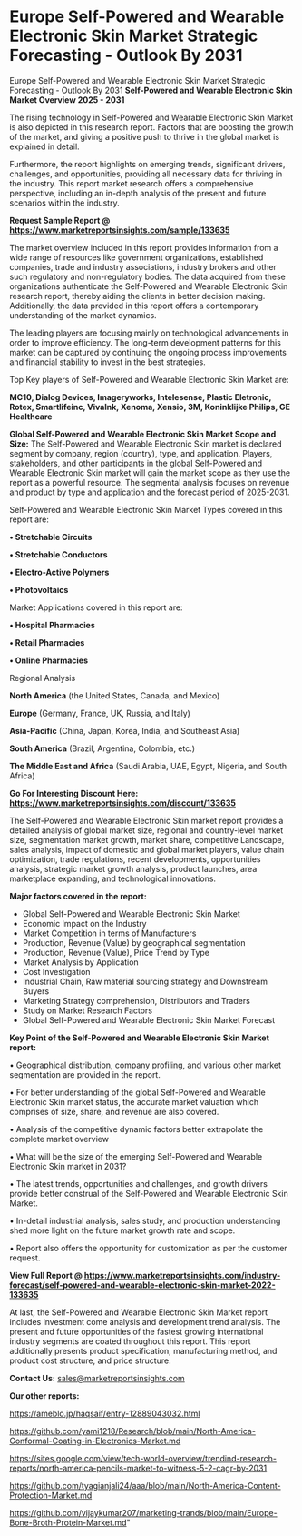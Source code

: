 # Europe Self-Powered and Wearable Electronic Skin Market Strategic Forecasting - Outlook By 2031
Europe Self-Powered and Wearable Electronic Skin Market Strategic Forecasting - Outlook By 2031
<Strong> Self-Powered and Wearable Electronic Skin Market Overview 2025 - 2031</strong>

The rising technology in Self-Powered and Wearable Electronic Skin Market is also depicted in this research report. Factors that are boosting the growth of the market, and giving a positive push to thrive in the global market is explained in detail.

Furthermore, the report highlights on emerging trends, significant drivers, challenges, and opportunities, providing all necessary data for thriving in the industry. This report market research offers a comprehensive perspective, including an in-depth analysis of the present and future scenarios within the industry.

<strong>Request Sample Report @ <a href=https://www.marketreportsinsights.com/sample/133635>https://www.marketreportsinsights.com/sample/133635</a></strong>

The market overview included in this report provides information from a wide range of resources like government organizations, established companies, trade and industry associations, industry brokers and other such regulatory and non-regulatory bodies. The data acquired from these organizations authenticate the Self-Powered and Wearable Electronic Skin research report, thereby aiding the clients in better decision making. Additionally, the data provided in this report offers a contemporary understanding of the market dynamics.

The leading players are focusing mainly on technological advancements in order to improve efficiency. The long-term development patterns for this market can be captured by continuing the ongoing process improvements and financial stability to invest in the best strategies.

Top Key players of Self-Powered and Wearable Electronic Skin Market are:

<strong>MC10, Dialog Devices, Imageryworks, Intelesense, Plastic Eletronic, Rotex, Smartlifeinc, Vivalnk, Xenoma, Xensio, 3M, Koninklijke Philips, GE Healthcare</strong>

<strong><b>Global Self-Powered and Wearable Electronic Skin Market Scope and Size:</b></strong>
The Self-Powered and Wearable Electronic Skin market is declared segment by company, region (country), type, and application. Players, stakeholders, and other participants in the global Self-Powered and Wearable Electronic Skin market will gain the market scope as they use the report as a powerful resource. The segmental analysis focuses on revenue and product by type and application and the forecast period of 2025-2031.

Self-Powered and Wearable Electronic Skin Market Types covered in this report are:

<strong>• Stretchable Circuits

• Stretchable Conductors

• Electro-Active Polymers

• Photovoltaics</strong>

Market Applications covered in this report are:

<strong>• Hospital Pharmacies

• Retail Pharmacies

• Online Pharmacies</strong> 

Regional Analysis

<strong>North America</strong> (the United States, Canada, and Mexico)

<strong>Europe</strong> (Germany, France, UK, Russia, and Italy)

<strong>Asia-Pacific</strong> (China, Japan, Korea, India, and Southeast Asia)

<strong>South America</strong> (Brazil, Argentina, Colombia, etc.)

<strong>The Middle East and Africa</strong> (Saudi Arabia, UAE, Egypt, Nigeria, and South Africa)

<strong>Go For Interesting Discount Here: <a href=https://www.marketreportsinsights.com/discount/133635>https://www.marketreportsinsights.com/discount/133635</a></strong>

The Self-Powered and Wearable Electronic Skin market report provides a detailed analysis of global market size, regional and country-level market size, segmentation market growth, market share, competitive Landscape, sales analysis, impact of domestic and global market players, value chain optimization, trade regulations, recent developments, opportunities analysis, strategic market growth analysis, product launches, area marketplace expanding, and technological innovations.

<strong><b>Major factors covered in the report:</b></strong>
<ul>
  <li>Global Self-Powered and Wearable Electronic Skin Market </li>
  <li>Economic Impact on the Industry</li>
  <li>Market Competition in terms of Manufacturers</li>
  <li>Production, Revenue (Value) by geographical segmentation</li>
  <li>Production, Revenue (Value), Price Trend by Type</li>
  <li>Market Analysis by Application</li>
  <li>Cost Investigation</li>
  <li>Industrial Chain, Raw material sourcing strategy and Downstream Buyers</li>
  <li>Marketing Strategy comprehension, Distributors and Traders</li>
  <li>Study on Market Research Factors</li>
  <li>Global Self-Powered and Wearable Electronic Skin Market Forecast</li>
</ul>

<strong><b>Key Point of the Self-Powered and Wearable Electronic Skin Market report:</b></strong>

• Geographical distribution, company profiling, and various other market segmentation are provided in the report.

• For better understanding of the global Self-Powered and Wearable Electronic Skin market status, the accurate market valuation which comprises of size, share, and revenue are also covered.

• Analysis of the competitive dynamic factors better extrapolate the complete market overview

• What will be the size of the emerging Self-Powered and Wearable Electronic Skin market in 2031?

• The latest trends, opportunities and challenges, and growth drivers provide better construal of the Self-Powered and Wearable Electronic Skin Market.

• In-detail industrial analysis, sales study, and production understanding shed more light on the future market growth rate and scope.

• Report also offers the opportunity for customization as per the customer request.

<strong><b>View Full Report @ <a href=https://www.marketreportsinsights.com/industry-forecast/self-powered-and-wearable-electronic-skin-market-2022-133635>https://www.marketreportsinsights.com/industry-forecast/self-powered-and-wearable-electronic-skin-market-2022-133635</a></b></strong>


At last, the Self-Powered and Wearable Electronic Skin Market report includes investment come analysis and development trend analysis. The present and future opportunities of the fastest growing international industry segments are coated throughout this report. This report additionally presents product specification, manufacturing method, and product cost structure, and price structure.

<strong>Contact Us:</strong>
sales@marketreportsinsights.com

<strong>Our other reports:</strong>

<a href=https://ameblo.jp/haqsaif/entry-12889043032.html>https://ameblo.jp/haqsaif/entry-12889043032.html</a>

<a href=https://github.com/yami1218/Research/blob/main/North-America-Conformal-Coating-in-Electronics-Market.md>https://github.com/yami1218/Research/blob/main/North-America-Conformal-Coating-in-Electronics-Market.md</a>

<a href=https://sites.google.com/view/tech-world-overview/trendind-research-reports/north-america-pencils-market-to-witness-5-2-cagr-by-2031>https://sites.google.com/view/tech-world-overview/trendind-research-reports/north-america-pencils-market-to-witness-5-2-cagr-by-2031</a>

<a href=https://github.com/tyagianjali24/aaa/blob/main/North-America-Content-Protection-Market.md>https://github.com/tyagianjali24/aaa/blob/main/North-America-Content-Protection-Market.md</a>

<a href=https://github.com/vijaykumar207/marketing-trands/blob/main/Europe-Bone-Broth-Protein-Market.md>https://github.com/vijaykumar207/marketing-trands/blob/main/Europe-Bone-Broth-Protein-Market.md</a>"
